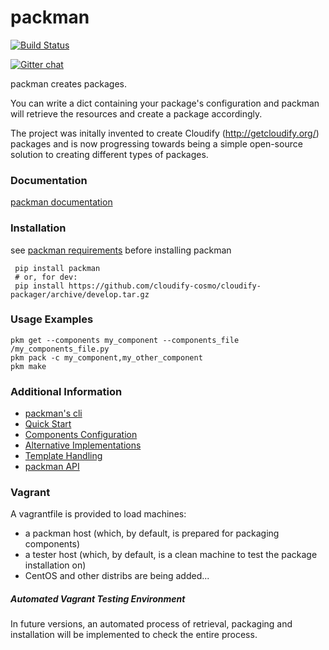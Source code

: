 packman
=======

[![Build Status](https://travis-ci.org/cloudify-cosmo/packman.svg?branch=develop)](https://travis-ci.org/cloudify-cosmo/packman)

[![Gitter chat](https://badges.gitter.im/cloudify-cosmo/packman.png)](https://gitter.im/cloudify-cosmo/packman)

packman creates packages.

You can write a dict containing your package's configuration and packman will retrieve the resources and create a package accordingly.

The project was initally invented to create Cloudify (http://getcloudify.org/) packages and is now progressing towards being a simple open-source solution to creating different types of packages.

### Documentation
[packman documentation](https://packman.readthedocs.org/en/latest/)

### Installation
see [packman requirements](http://packman.readthedocs.org/en/latest/installation.html#pre-requirements) before installing packman
```shell
 pip install packman
 # or, for dev:
 pip install https://github.com/cloudify-cosmo/cloudify-packager/archive/develop.tar.gz
```

### Usage Examples

```shell
pkm get --components my_component --components_file /my_components_file.py
pkm pack -c my_component,my_other_component
pkm make
```

### Additional Information
- [packman's cli](http://packman.readthedocs.org/en/latest/pkm.html)
- [Quick Start](http://packman.readthedocs.org/en/latest/quick_start.html)
- [Components Configuration](http://packman.readthedocs.org/en/latest/component_config.html)
- [Alternative Implementations](http://packman.readthedocs.org/en/latest/alternative_methods.html)
- [Template Handling](http://packman.readthedocs.org/en/latest/template_handling.html)
- [packman API](http://packman.readthedocs.org/en/latest/api.html)

### Vagrant
A vagrantfile is provided to load machines:

- a packman host (which, by default, is prepared for packaging components)
- a tester host (which, by default, is a clean machine to test the package installation on)
- CentOS and other distribs are being added...

##### Automated Vagrant Testing Environment
In future versions, an automated process of retrieval, packaging and installation will be implemented to check the entire process.
